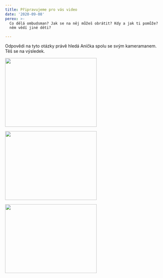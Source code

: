 ```yaml
---
title: Připravujeme pro vás video
date: '2020-09-08'
perex: >-
  Co dělá ombudsman? Jak se na něj můžeš obrátit? Kdy a jak ti pomůže? A co o
  něm vědí jiné děti?

---
```



<p>Odpovědi na tyto otázky právě hledá Anička spolu se svým kameramanem. Těš se na výsledek.</p><p><img width="300" height="225" src="uploads/RTEmagicC_IMG_20200831_094512.jpg.jpg" alt="" /></p><p><img width="300" height="225" src="uploads/RTEmagicC_IMG_20200831_095020.jpg.jpg" alt="" /></p><p><img width="300" height="225" src="uploads/RTEmagicC_IMG_20200831_093911.jpg.jpg" alt="" /></p>


